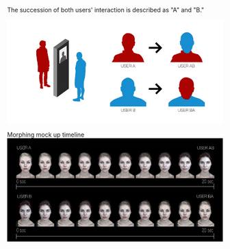 The succession of both users' interaction is described as "A" and "B."

![Interaction](../project_images/interaction.jpg?raw=true "Interaction")

Morphing mock up timeline 
![Interaction](../project_images/concept_05.jpg?raw=true "Interaction")
